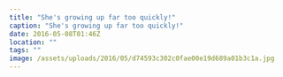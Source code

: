 ```yaml
---
title: "She's growing up far too quickly!"
caption: "She's growing up far too quickly!"
date: 2016-05-08T01:46Z
location: ""
tags: ""
image: /assets/uploads/2016/05/d74593c302c0fae00e19d689a01b3c1a.jpg
---
```

